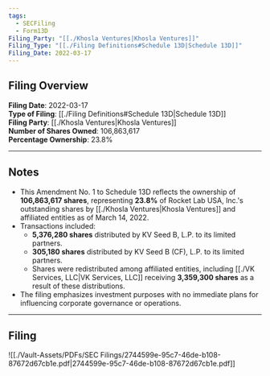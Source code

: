 ```yaml
---
tags:
  - SECFiling
  - Form13D
Filing_Party: "[[./Khosla Ventures|Khosla Ventures]]"
Filing_Type: "[[./Filing Definitions#Schedule 13D|Schedule 13D]]"
Filing_Date: 2022-03-17
---
```


## Filing Overview

**Filing Date**: 2022-03-17  
**Type of Filing**: [[./Filing Definitions#Schedule 13D|Schedule 13D]]  
**Filing Party**: [[./Khosla Ventures|Khosla Ventures]]  
**Number of Shares Owned**: 106,863,617  
**Percentage Ownership**: 23.8%

---

## Notes

- This Amendment No. 1 to Schedule 13D reflects the ownership of **106,863,617 shares**, representing **23.8%** of Rocket Lab USA, Inc.'s outstanding shares by [[./Khosla Ventures|Khosla Ventures]] and affiliated entities as of March 14, 2022.
- Transactions included:
  - **5,376,280 shares** distributed by KV Seed B, L.P. to its limited partners.
  - **305,180 shares** distributed by KV Seed B (CF), L.P. to its limited partners.
  - Shares were redistributed among affiliated entities, including [[./VK Services, LLC|VK Services, LLC]] receiving **3,359,300 shares** as a result of these distributions.
- The filing emphasizes investment purposes with no immediate plans for influencing corporate governance or operations.

---

## Filing

![[./Vault-Assets/PDFs/SEC Filings/2744599e-95c7-46de-b108-87672d67cb1e.pdf|2744599e-95c7-46de-b108-87672d67cb1e.pdf]]
